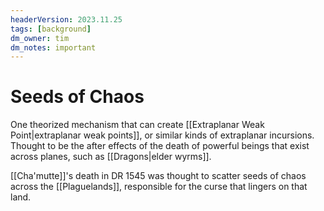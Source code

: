 ```yaml
---
headerVersion: 2023.11.25
tags: [background]
dm_owner: tim
dm_notes: important
---
```

# Seeds of Chaos

One theorized mechanism that can create [[Extraplanar Weak Point|extraplanar weak points]], or similar kinds of extraplanar incursions. Thought to be the after effects of the death of powerful beings that exist across planes, such as [[Dragons|elder wyrms]]. 

[[Cha'mutte]]'s death in DR 1545 was thought to scatter seeds of chaos across the [[Plaguelands]], responsible for the curse that lingers on that land. 